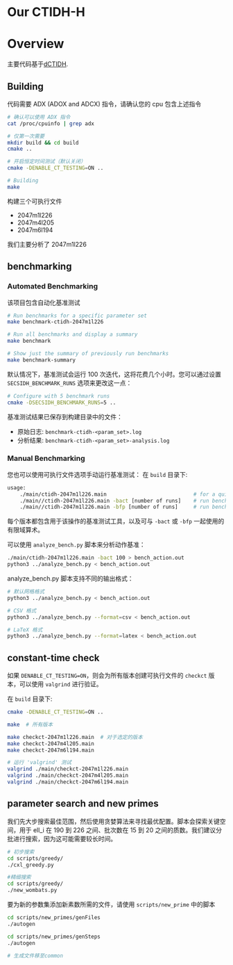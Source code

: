 # Our CTIDH-H
# Overview
主要代码基于[dCTIDH](https://github.com/PaZeZeVaAt/dCTIDH).

## Building
代码需要 ADX (ADOX and ADCX) 指令，请确认您的 cpu 包含上述指令
```sh
# 确认可以使用 ADX 指令
cat /proc/cpuinfo | grep adx

# 仅第一次需要
mkdir build && cd build
cmake ..

# 开启恒定时间测试（默认关闭）
cmake -DENABLE_CT_TESTING=ON ..

# Building
make
```
构建三个可执行文件

- 2047m1l226 
- 2047m4l205
- 2047m6l194

我们主要分析了 2047m1l226 

## benchmarking

### Automated Benchmarking

该项目包含自动化基准测试
```sh
# Run benchmarks for a specific parameter set
make benchmark-ctidh-2047m1l226

# Run all benchmarks and display a summary
make benchmark

# Show just the summary of previously run benchmarks 
make benchmark-summary
```

默认情况下，基准测试会运行 100 次迭代，这将花费几个小时。您可以通过设置 `SECSIDH_BENCHMARK_RUNS` 选项来更改这一点：

```sh
# Configure with 5 benchmark runs
cmake -DSECSIDH_BENCHMARK_RUNS=5 ..

```

基准测试结果已保存到构建目录中的文件：
   - 原始日志: `benchmark-ctidh-<param_set>.log`
   - 分析结果: `benchmark-ctidh-<param_set>-analysis.log`

### Manual Benchmarking

您也可以使用可执行文件选项手动运行基准测试：
在 `build` 目录下:
```sh
usage: 	
    ./main/ctidh-2047m1l226.main                            # for a quick test
	./main//ctidh-2047m1l226.main -bact [number of runs]    # run benchmark for the action
	./main//ctidh-2047m1l226.main -bfp [number of runs]     # run benchmark for fp arithmetic
```

每个版本都包含用于该操作的基准测试工具，以及可与 `-bact` 或 `-bfp` 一起使用的有限域算术。

可以使用 `analyze_bench.py` 脚本来分析动作基准：
```sh
./main/ctidh-2047m1l226.main -bact 100 > bench_action.out
python3 ../analyze_bench.py < bench_action.out 
```

analyze_bench.py 脚本支持不同的输出格式：
```sh
# 默认网格格式
python3 ../analyze_bench.py < bench_action.out

# CSV 格式
python3 ../analyze_bench.py --format=csv < bench_action.out

# LaTeX 格式
python3 ../analyze_bench.py --format=latex < bench_action.out
```

## constant-time check
如果 `DENABLE_CT_TESTING=ON`，则会为所有版本创建可执行文件的 `checkct` 版本，可以使用 `valgrind` 进行验证。

在 `build` 目录下:
```sh 
cmake -DENABLE_CT_TESTING=ON ..

make  # 所有版本

make checkct-2047m1l226.main  # 对于选定的版本
make checkct-2047m4l205.main
make checkct-2047m6l194.main

# 运行 'valgrind' 测试
valgrind ./main/checkct-2047m1l226.main
valgrind ./main/checkct-2047m4l205.main
valgrind ./main/checkct-2047m6l194.main
```

## parameter search and new primes
我们先大步搜索最佳范围，然后使用贪婪算法来寻找最优配置。脚本会探索关键空间，用于 ell_i 在 190 到 226 之间、批次数在 15 到 20 之间的质数。我们建议分批进行搜索，因为这可能需要较长时间。

```sh
# 初步搜索
cd scripts/greedy/
./cxl_greedy.py

#精细搜索
cd scripts/greedy/
./new_wombats.py
```

要为新的参数集添加新素数所需的文件，请使用 `scripts/new_prime` 中的脚本

```sh
cd scripts/new_primes/genFiles
./autogen

cd scripts/new_primes/genSteps
./autogen

# 生成文件移至common
```